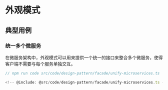 # 外观模式

## 典型用例

### 统一多个微服务

在微服务架构中，外观模式可以用来提供一个统一的接口来整合多个微服务，使得客户端不需要与每个服务单独交互。

```ts
// npm run code src/code/design-pattern/facade/unify-microservices.ts

<!-- @include: @src/code/design-pattern/facade/unify-microservices.ts -->
```